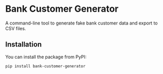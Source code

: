 # Bank Customer Generator

A command-line tool to generate fake bank customer data and export to CSV files.

## Installation

You can install the package from PyPI:

```bash
pip install bank-customer-generator